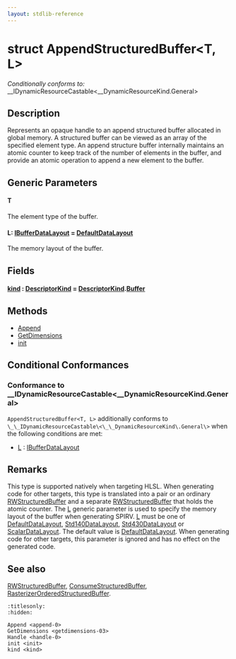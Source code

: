 ```yaml
---
layout: stdlib-reference
---
```


# struct AppendStructuredBuffer\<T, L\>

*Conditionally conforms to:* \_\_IDynamicResourceCastable\<\_\_DynamicResourceKind\.General\>

## Description

Represents an opaque handle to an append structured buffer allocated in global memory.
A structured buffer can be viewed as an array of the specified element type.
An append structure buffer internally maintains an atomic counter to keep track of the number of elements in the buffer,
and provide an atomic operation to append a new element to the buffer.

## Generic Parameters

####  <a id="typeparam-T"></a>T
The element type of the buffer.

####  <a id="typeparam-L"></a>L: [IBufferDataLayout](../../interfaces/ibufferdatalayout-017b/index) = [DefaultDataLayout](../defaultdatalayout-07b/index)
The memory layout of the buffer.


## Fields

####  <a id="decl-kind"></a>[kind](kind) : [DescriptorKind](../descriptorkind-0a/index) = [DescriptorKind](../descriptorkind-0a/index)\.[Buffer](../descriptorkind-0a/index#decl-Buffer)

## Methods

* [Append](append-0)
* [GetDimensions](getdimensions-03)
* [init](init)

## Conditional Conformances

### Conformance to \_\_IDynamicResourceCastable\<\_\_DynamicResourceKind\.General\>
`AppendStructuredBuffer<T, L>` additionally conforms to `\_\_IDynamicResourceCastable\<\_\_DynamicResourceKind\.General\>` when the following conditions are met:

  * [L](index#typeparam-L) : [IBufferDataLayout](../../interfaces/ibufferdatalayout-017b/index)
## Remarks


This type is supported natively when targeting HLSL.
When generating code for other targets, this type is translated into a pair or an ordinary <span class='code'><a href="index.html" class="code_type">RWStructuredBuffer</a></span> and
a separate <span class='code'><a href="index.html" class="code_type">RWStructuredBuffer</a></span> that holds the atomic counter.
The <span class='code'><a href="index.html#typeparam-L" class="code_type">L</a></span> generic parameter is used to specify the memory layout of the buffer when
generating SPIRV.
<span class='code'><a href="index.html#typeparam-L" class="code_type">L</a></span> must be one of <span class='code'><a href="index.html" class="code_type">DefaultDataLayout</a></span>, <span class='code'><a href="index.html" class="code_type">Std140DataLayout</a></span>, <span class='code'><a href="index.html" class="code_type">Std430DataLayout</a></span> or <span class='code'><a href="index.html" class="code_type">ScalarDataLayout</a></span>.
The default value is <span class='code'><a href="index.html" class="code_type">DefaultDataLayout</a></span>.
When generating code for other targets, this parameter is ignored and has no effect on the generated code.

## See also

<span class='code'><a href="index.html" class="code_type">RWStructuredBuffer</a></span>, <span class='code'><a href="index.html" class="code_type">ConsumeStructuredBuffer</a></span>, <span class='code'><a href="index.html" class="code_type">RasterizerOrderedStructuredBuffer</a></span>.



```{toctree}
:titlesonly:
:hidden:

Append <append-0>
GetDimensions <getdimensions-03>
Handle <handle-0>
init <init>
kind <kind>
```
